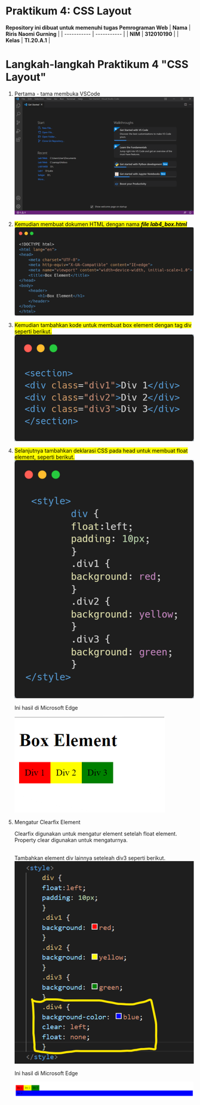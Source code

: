 # Praktikum 4: CSS Layout

<strong>Repository ini dibuat untuk memenuhi tugas Pemrograman Web</strong>
| <strong>Nama</strong>      | <strong>Riris Naomi Gurning</strong>  |
| ----------- | ----------- |
| <strong>NIM</strong>     | <strong>312010190</strong>       |
| <strong>Kelas</strong>   | <strong>TI.20.A.1</strong>        |

# Langkah-langkah Praktikum 4 "CSS Layout"

1. Pertama - tama membuka VSCode
 ![](Foto/foto1.png)

2. <mark>Kemudian membuat dokumen HTML dengan nama <b><i>file lab4_box.html</i></b></mark>
 ![](Foto/foto2.png)

3. <mark>Kemudian tambahkan kode untuk membuat box element dengan tag div seperti berikut.</mark>
 ![](Foto/foto3.png)

4. <mark>Selanjutnya tambahkan deklarasi CSS pada head untuk membuat float element, seperti berikut.</mark>
 ![](Foto/foto4.png)<p>Ini hasil di Microsoft Edge</p>
 ![](Foto/foto5.png)

5. Mengatur Clearfix Element<p>Clearfix digunakan untuk mengatur element setelah float element. Property clear digunakan untuk mengaturnya.</p><br>Tambahkan element div lainnya seteleah div3 seperti berikut.</br>
 ![](Foto/foto6.png)<p>Ini hasil di Microsoft Edge</p>
 ![](Foto/foto7.png)
